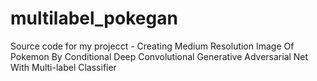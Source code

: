 # multilabel_pokegan
Source code for my projecct - Creating Medium Resolution Image Of Pokemon By Conditional Deep
Convolutional Generative Adversarial Net With Multi-label Classifier
